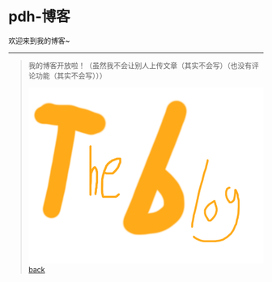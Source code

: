 # pdh-博客
欢迎来到我的博客~

---

>我的博客开放啦！（虽然我不会让别人上传文章（其实不会写）（也没有评论功能（其实不会写）））
>
>[![博客图片1:)](/image/blogpage1.png "只是个图像_点击它可以使你跳转到第一个“文章”_")](/blog/blog1)
[back](/)